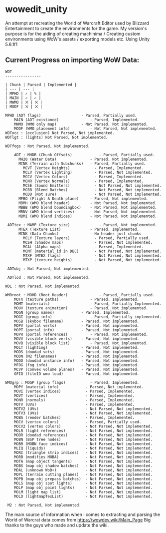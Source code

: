 # wowedit_unity
An attempt at recreating the World of Warcraft Editor used by Blizzard Entertainment to create the environments for the game.
My version's purpose is for the aiding of creating machinima / Creating custom environments using WoW's assets / exporting models etc.
Using Unity 5.6.1f1

Current Progress on importing WoW Data:
--------------------------------------------------------------------------------------
	WDT
	----------------
	
	| Chunk | Parsed | Implemented |
	| --- | --- |
	| MPHD | ✓ | % |
	| MAIN | ✓ | ✓ |
	| MWMO | ⨉ | ⨉ |
	| MODF | ⨉ | ⨉ |
	
	MPHD (ADT flags)				  - Parsed, Partially used.
		MAIN (ADT existance)			  - Parsed, Implemented.
		MWMO (WMO only map)			  - Not Parsed, Not implemented.
		MODF (WMO placement info)		  - Not Parsed, Not implemented.	  
	WDTocc : (occlusion) Not Parsed, Not implemented.
	WDTlgt : (lights) Not Parsed, Not implemented.

	WDTfogs : Not Parsed, Not implemented.

	    ADT : MHDR (Chunk Offsets)            - Parsed, Partially used.
		  MH20 (Water Data)               - Parsed, Not implemented.
		  MCNK (Terrain with Subchunks)   - Parsed, Partially used.
			MCVT (Vertex Heights)           - Parsed, Implemented.
			MCLV (Vertex Lighting)          - Parsed, Not implemented.
			MCCV (Vertex Colors)            - Parsed, Implemented.
			MCNR (Vertex Normals)           - Parsed, Implemented.
			MCSE (Sound Emitters)           - Not Parsed, Not implemented.
			MCBB (Blend Batches)            - Not Parsed, Not implemented.
			MCDD (Not sure)                 - Not Parsed, Not implemented.
		  MFBO (Flight & Death plane)     - Parsed, Not implemented.
		  MBMH (WMO blend header)         - Not Parsed, Not implemented.
		  MBBB (WMO blend boundingbox)    - Not Parsed, Not implemented.
		  MBNV (WMO blend vertices)       - Not Parsed, Not implemented.
		  MBMI (WMO blend indices)        - Not Parsed, Not implemented.

	 ADTtex : MAMP (Texture size)			  - Parsed, Not implemented.
		  MTEX (Texture List)			  - Parsed, Implemented.
		  MCNK (Data Chunks)			  - No header just chunks
			MCLY (Texture layers)			- Parsed, Partially used.
			MCSH (Shadow maps)				- Parsed, Not implemented.
			MCAL (Alpha maps)				- Parsed, Implemented.
			MCMT (material_id in DBC)		- Not Parsed, Not implemented.
			MTXF (MTEX flags)				- Not Parsed, Not implemented.
			MTXP (texture heights)			- Not Parsed, Not implemented.

	 ADTobj : Not Parsed, Not implemented.

	 ADTlod : Not Parsed, Not implemented.

	WDL : Not Parsed, Not implemented.

	WMOroot : MOHD (Root Header)			  - Parsed, Partially used. 
		MOTX (texture paths)			  - Parsed, Implemented.
		MOMT (materials)				  - Parsed, Partially Implemented.
		MOUV (texture animation)		  - Parsed, Not implemented.
		MOGN (group names)			  - Parsed, Implemented.
		MOGI (group info)				  - Parsed, Partially implemented.
		MOSB (skybox filename)		  - Parsed, Not implemented.
		MOPV (portal verts)			  - Parsed, Not implemented.
		MOPT (portal info)			  - Parsed, Not implemented.
		MOPR (portal references)		  - Parsed, Not implemented.
		MOVV (visible block verts)	  - Parsed, Not implemented.
		MOVB (visible block list)		  - Parsed, Not implemented.
		MOLT (lighting)				  - Parsed, Not implemented.
		MODS (doodad sets)			  - Parsed, Not implemented.
		MODN (M2 filenames)			  - Parsed, Not implemented.
		MODD (doodad instance info)	  - Parsed, Not implemented.
		MFOG (fog info)				  - Parsed, Not implemented.
		MCVP (convex volume planes)	  - Parsed, Not implemented.
		GFID (fileID wmo load)		  - Parsed, Not implemented.

 	WMOgrp : MOGP (group flags)			  - Parsed, Implemented.
		MOPY (material info)		  	- Parsed, Not implemented.
		MOVI (vertex indices)		  	- Parsed, Implemented.
		MOVT (vertices)				  	- Parsed, Implemented.
		MONR (normals)					- Parsed, Implemented.
		MOTV (UVs)						- Parsed, Implemented.
		MOTV2 (UVs)						- Not Parsed, Not implemented.
		MOTV3 (UVs)						- Not Parsed, Not implemented.
		MOBA (render batches)			- Parsed, Implemented.
		MOCV (vertex colors)			- Parsed, Partially used.
		MOCV2 (vertex colors)			- Not Parsed, Not implemented.
		MOLR (light references)			- Not Parsed, Not implemented.
		MODR (doodad references)		- Not Parsed, Not implemented.
		MOBN (BSP tree nodes)			- Not Parsed, Not implemented.
		MOBR (MOBN face indices)		- Not Parsed, Not implemented.
		MLIQ (liquids)					- Not Parsed, Not implemented.
		MORI (triangle strip indices)	- Not Parsed, Not implemented.
		MORB (modifies MOBA)			- Not Parsed, Not implemented.
		MOTA (map object tangents)		- Not Parsed, Not implemented.
		MOBS (map obj shadow batches)	- Not Parsed, Not implemented.
		MDAL (unknown WoD+)				- Not Parsed, Not implemented.
		MOPL (terrain cutting planes)	- Not Parsed, Not implemented.
		MOPB (map obj prepass batches)	- Not Parsed, Not implemented.
		MOLS (map obj spot lights)		- Not Parsed, Not implemented.
		MOLP (map obj point lights)		- Not Parsed, Not implemented.
		MOLM (light map list)			- Not Parsed, Not implemented.
		MOLD (lightmapTexList)			- Not Parsed, Not implemented.

	 M2 : Not Parsed, Not implemented.

      
The main source of information when i comes to extracting and parsing the World of Warcrat data comes from https://wowdev.wiki/Main_Page 
Big thanks to the guys who made and update the wiki.
